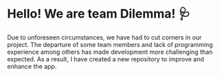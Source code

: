 # Hello! We are team Dilemma! :stethoscope:	

Due to unforeseen circumstances, we have had to cut corners in our project. The departure of some team members and lack of programming experience among others has made development more challenging than expected. As a result, I have created a new repository to improve and enhance the app.

